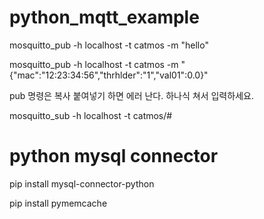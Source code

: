 # python_mqtt_example

mosquitto_pub -h localhost -t catmos -m "hello"

mosquitto_pub -h localhost -t catmos -m "{\"mac\":\"12:23:34:56\",\"thrhlder\":\"1\",\"val01\":0.0}"

pub 명령은 복사 붙여넣기 하면 에러 난다.
하나식 쳐서 입력하세요.

mosquitto_sub -h localhost -t catmos/#


# python mysql connector 
pip install mysql-connector-python


pip install pymemcache
